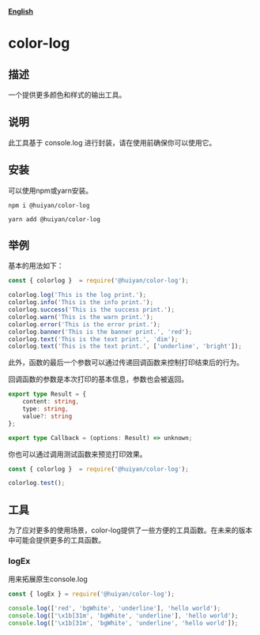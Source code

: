 [**English**](./README.md)
# color-log


## 描述
一个提供更多颜色和样式的输出工具。


## 说明
此工具基于 console.log 进行封装，请在使用前确保你可以使用它。


## 安装
可以使用npm或yarn安装。

`npm i @huiyan/color-log`

`yarn add @huiyan/color-log`


## 举例
基本的用法如下：

```js
const { colorlog }  = require('@huiyan/color-log');

colorlog.log('This is the log print.');
colorlog.info('This is the info print.');
colorlog.success('This is the success print.');
colorlog.warn('This is the warn print.');
colorlog.error('This is the error print.');
colorlog.banner('This is the banner print.', 'red');
colorlog.text('This is the text print.', 'dim');
colorlog.text('This is the text print.', ['underline', 'bright']);
```

此外，函数的最后一个参数可以通过传递回调函数来控制打印结束后的行为。

回调函数的参数是本次打印的基本信息，参数也会被返回。

```ts
export type Result = {
    content: string,
    type: string,
    value?: string
};

export type Callback = (options: Result) => unknown;
```

你也可以通过调用测试函数来预览打印效果。

```js
const { colorlog }  = require('@huiyan/color-log');

colorlog.test();
```


## 工具
为了应对更多的使用场景，color-log提供了一些方便的工具函数。在未来的版本中可能会提供更多的工具函数。


### logEx
用来拓展原生console.log

```js
const { logEx } = require('@huiyan/color-log');

console.log(['red', 'bgWhite', 'underline'], 'hello world');
console.log(['\x1b[31m', 'bgWhite', 'underline'], 'hello world');
console.log(['\x1b[31m', 'bgWhite', 'underline', 'hello world']);
```
